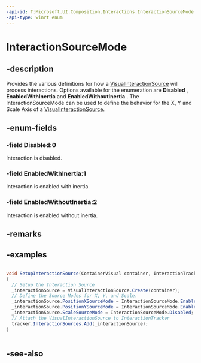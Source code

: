 ```yaml
---
-api-id: T:Microsoft.UI.Composition.Interactions.InteractionSourceMode
-api-type: winrt enum
---
```


<!-- Enumeration syntax
public enum Windows.UI.Composition.Interactions.InteractionSourceMode : int
-->

# InteractionSourceMode

## -description
Provides the various definitions for how a [VisualInteractionSource](visualinteractionsource.md) will process interactions. Options available for the enumeration are 
    **Disabled**
  , 
    **EnabledWithInertia**
   and 
    **EnabledWithoutInertia**
  . The InteractionSourceMode can be used to define the behavior for the X, Y and Scale Axis of a [VisualInteractionSource](visualinteractionsource.md).

## -enum-fields
### -field Disabled:0
Interaction is disabled.

### -field EnabledWithInertia:1
Interaction is enabled with inertia.

### -field EnabledWithoutInertia:2
Interaction is enabled without inertia.


## -remarks

## -examples


```csharp

void SetupInteractionSource(ContainerVisual container, InteractionTracker 	tracker)
{
  // Setup the Interaction Source
  _interactionSource = VisualInteractionSource.Create(container);
  // Define the Source Modes for X, Y, and Scale.
  _interactionSource.PositionXSourceMode = InteractionSourceMode.EnabledWithInertia;
  _interactionSource.PositionYSourceMode = InteractionSourceMode.EnabledWithoutInertia;
  _interactionSource.ScaleSourceMode = InteractionSourceMode.Disabled;
  // Attach the VisualInteractionSource to InteractionTracker
  tracker.InteractionSources.Add(_interactionSource);
}
         
```



## -see-also
